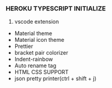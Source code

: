 ### HEROKU TYPESCRIPT INITIALIZE

1. vscode extension
- Material theme
- Material icon theme
- Prettier
- bracket pair colorizer
- Indent-rainbow
- Auto rename tag
- HTML CSS SUPPORT
- json pretty printer(ctrl + shift + j)
